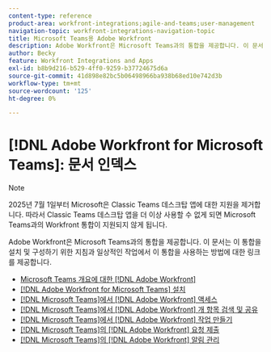```yaml
---
content-type: reference
product-area: workfront-integrations;agile-and-teams;user-management
navigation-topic: workfront-integrations-navigation-topic
title: Microsoft Teams용 Adobe Workfront
description: Adobe Workfront은 Microsoft Teams과의 통합을 제공합니다. 이 문서는 이 통합을 설치 및 구성하기 위한 지침과 일상적인 작업에서 이 통합을 사용하는 방법에 대한 링크를 제공합니다.
author: Becky
feature: Workfront Integrations and Apps
exl-id: b8b9d216-b529-4ff0-9259-b37724675d6a
source-git-commit: 41d898e82bc5b06498966ba938b68ed10e742d3b
workflow-type: tm+mt
source-wordcount: '125'
ht-degree: 0%

---
```


# [!DNL Adobe Workfront for Microsoft Teams]: 문서 인덱스

<!--Audited: 01/2024-->

>[!NOTE]
>
>2025년 7월 1일부터 Microsoft은 Classic Teams 데스크탑 앱에 대한 지원을 제거합니다. 따라서 Classic Teams 데스크탑 앱을 더 이상 사용할 수 없게 되면 Microsoft Teams과의 Workfront 통합이 지원되지 않게 됩니다.

Adobe Workfront은 Microsoft Teams과의 통합을 제공합니다. 이 문서는 이 통합을 설치 및 구성하기 위한 지침과 일상적인 작업에서 이 통합을 사용하는 방법에 대한 링크를 제공합니다.

* [Microsoft Teams 개요에 대한 [!DNL Adobe Workfront]](../../workfront-integrations-and-apps/using-workfront-with-microsoft-teams/workfront-for-microsoft-teams.md)
* [ [!DNL Adobe Workfront for Microsoft Teams] 설치](../../workfront-integrations-and-apps/using-workfront-with-microsoft-teams/install-workfront-ms-teams.md)
* [ [!DNL Microsoft Teams]에서  [!DNL Adobe Workfront] 액세스](../../workfront-integrations-and-apps/using-workfront-with-microsoft-teams/access-workfront-from-ms-teams.md)
* [ [!DNL Microsoft Teams]에서  [!DNL Adobe Workfront] 개 항목 검색 및 공유](../../workfront-integrations-and-apps/using-workfront-with-microsoft-teams/search-for-and-share-wf-items-in-ms-teams.md)
* [ [!DNL Microsoft Teams]에서  [!DNL Adobe Workfront] 작업 만들기](../../workfront-integrations-and-apps/using-workfront-with-microsoft-teams/create-workfront-tasks-from-ms-teams.md)
* [ [!DNL Microsoft Teams]의  [!DNL Adobe Workfront] 요청 제출](../../workfront-integrations-and-apps/using-workfront-with-microsoft-teams/submit-workfront-requests-from-ms-teams.md)
* [ [!DNL Microsoft Teams]의  [!DNL Adobe Workfront] 알림 관리](../../workfront-integrations-and-apps/using-workfront-with-microsoft-teams/manage-wf-notifications-approval-requests-ms-teams.md)
